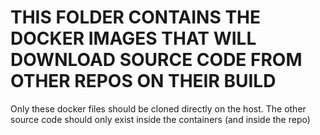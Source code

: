 # THIS FOLDER CONTAINS THE DOCKER IMAGES THAT WILL DOWNLOAD SOURCE CODE FROM OTHER REPOS ON THEIR BUILD

Only these docker files should be cloned directly on the host. The other source code should only exist inside the containers (and inside the repo)